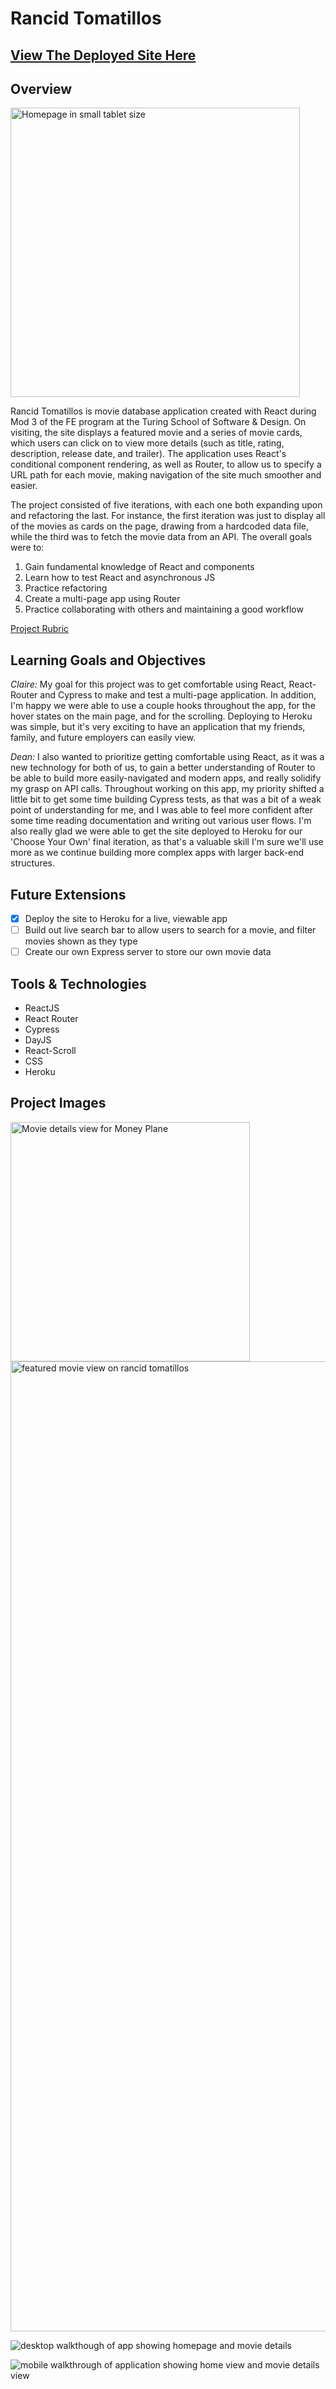# Rancid Tomatillos

## [View The Deployed Site Here](https://lit-falls-58194.herokuapp.com/)

## Overview

<img width="463" alt="Homepage in small tablet size" src="https://user-images.githubusercontent.com/79113236/126084567-e2d39387-a2a6-4293-9ebb-8326f12a6877.png">

Rancid Tomatillos is movie database application created with React during Mod 3 of the FE program at the Turing School of Software & Design. On visiting, the site displays a featured movie and a series of movie cards, which users can click on to view more details (such as title, rating, description, release date, and trailer). The application uses React's conditional component rendering, as well as Router, to allow us to specify a URL path for each movie, making navigation of the site much smoother and easier.

The project consisted of five iterations, with each one both expanding upon and refactoring the last. For instance, the first iteration was just to display all of the movies as cards on the page, drawing from a hardcoded data file, while the third was to fetch the movie data from an API. The overall goals were to:

1. Gain fundamental knowledge of React and components
2. Learn how to test React and asynchronous JS
3. Practice refactoring
4. Create a multi-page app using Router
5. Practice collaborating with others and maintaining a good workflow

[Project Rubric](https://frontend.turing.edu/projects/module-3/rancid-tomatillos-v3.html)

## Learning Goals and Objectives

*Claire:* My goal for this project was to get comfortable using React, React-Router and Cypress to make and test a multi-page application. In addition, I'm happy we were able to use a couple hooks throughout the app, for the hover states on the main page, and for the scrolling. Deploying to Heroku was simple, but it's very exciting to have an application that my friends, family, and future employers can easily view.

*Dean:* I also wanted to prioritize getting comfortable using React, as it was a new technology for both of us, to gain a better understanding of Router to be able to build more easily-navigated and modern apps, and really solidify my grasp on API calls. Throughout working on this app, my priority shifted a little bit to get some time building Cypress tests, as that was a bit of a weak point of understanding for me, and I was able to feel more confident after some time reading documentation and writing out various user flows. I'm also really glad we were able to get the site deployed to Heroku for our 'Choose Your Own' final iteration, as that's a valuable skill I'm sure we'll use more as we continue building more complex apps with larger back-end structures.

## Future Extensions

 - [X] Deploy the site to Heroku for a live, viewable app
 - [ ] Build out live search bar to allow users to search for a movie, and filter movies shown as they type
 - [ ] Create our own Express server to store our own movie data

## Tools & Technologies

 - ReactJS
 - React Router
 - Cypress
 - DayJS
 - React-Scroll
 - CSS
 - Heroku

## Project Images
<img width="383" alt="Movie details view for Money Plane" src="https://user-images.githubusercontent.com/79113236/126084542-645e8cc4-2d80-4471-aa71-eff1abb08d00.png">
<img width="1552" alt="featured movie view on rancid tomatillos" src="https://user-images.githubusercontent.com/79113236/126084519-e0259fc3-8a91-424b-a594-9a0fc452f555.png">

![desktop walkthough of app showing homepage and movie details](https://user-images.githubusercontent.com/79113236/126084493-866f3b1b-aaed-4e0e-a20a-637f1190788e.gif)

![mobile walkthrough of application showing home view and movie details view](https://user-images.githubusercontent.com/79113236/126084460-a0908092-fc7a-450e-93e9-dd89d3bc4732.gif)
